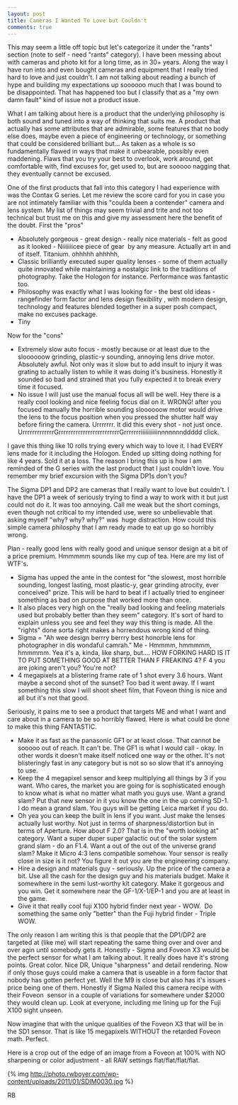 ```yaml
---
layout: post
title: Cameras I Wanted To Love but Couldn't
comments: true
---
```

This may seem a little off topic but let's categorize it under the "rants" section (note to self - need "rants" category). I have been messing about with cameras and photo kit for a long time, as in 30+ years. Along the way I have run into and even bought cameras and equipment that I really tried hard to love and just couldn't. I am not talking about reading a bunch of hype and building my expectations up soooooo much that I was bound to be disappointed. That has happened too but I classify that as a "my own damn fault" kind of issue not a product issue.

What I am talking about here is a product that the underlying philosophy is both sound and tuned into a way of thinking that suits me. A product that actually has some attributes that are admirable, some features that no body else does, maybe even a piece of engineering or technology, or something that could be considered brilliant but... As taken as a whole is so fundamentally flawed in ways that make it unbearable, possibly even maddening. Flaws that you try your best to overlook, work around, get comfortable with, find excuses for, get used to, but are sooooo nagging that they eventually cannot be excused.

One of the first products that fall into this category I had experience with was the Contax G series. Let me review the score card for you in case you are not intimately familiar with this "coulda been a contender" camera and lens system. My list of things may seem trivial and trite and not too technical but trust me on this and give my assessment here the benefit of the doubt. First the "pros"
<ul>
	<li>Absolutely gorgeous - great design - really nice materials - felt as good as it looked - Niiiiiiicee piece of gear  by any measure. Actually art in and of itself. Titanium. ohhhhh ahhhhh,</li>
	<li>Classic brilliantly executed super quality lenses - some of them actually quite innovated while maintaining a nostalgic link to the traditions of photography. Take the Hologon for instance. Performance was fantastic too.</li>
	<li>Philosophy was exactly what I was looking for - the best old ideas -rangefinder form factor and lens design flexibility , with modern design, technology and features blended together in a super posh compact, make no excuses package.</li>
	<li>Tiny</li>
</ul>
Now for the "cons"
<ul>
	<li>Extremely slow auto focus - mostly because or at least due to the sloooooow grinding, plastic-y sounding, annoying lens drive motor. Absolutely awful. Not only was it slow but to add insult to injury it was grating to actually listen to while it was doing it's business. Honestly it sounded so bad and strained that you fully expected it to break every time it focused.</li>
	<li>No issue I will just use the manual focus all will be well. Hey there is a really cool looking and nice feeling focus dial on it. WRONG! after you focused manually the horrible sounding sloooooow motor would drive the lens to the focus position when you pressed the shutter half way before firing the camera. Urrrrrrr. It did this every shot - not just once. UrrrrrrrrrrrrrGrrrrrrrrrrrrrrrrrrrrrrrrrGrrrrrrriiiiiiiiiiinnnnnnnddddd click.</li>
</ul>
I gave this thing like 10 rolls trying every which way to love it. I had EVERY lens made for it including the Hologon. Ended up sitting doing nothing for like 4 years. Sold it at a loss. The reason I bring this up is how I am reminded of the G series with the last product that I just couldn't love. You remember my brief excursion with the Sigma DP1s don't you?

The Sigma DP1 and DP2 are cameras that I really want to love but couldn't. I have the DP1 a week of seriously trying to find a way to work with it but just could not do it. It was too annoying. Call me weak but the short comings, even though not critical to my intended use, were so unbelievable that asking myself "why? why? why?" was  huge distraction. How could this simple camera philosphy that I am ready made to eat up go so horribly wrong.

Plan - really good lens with really good and unique sensor design at a bit of a price premium. Hmmmmm sounds like my cup of tea. Here are my list of WTF's.
<ul>
	<li>Sigma has upped the ante in the contest for "the slowest, most horrible sounding, longest lasting, most plastic-y, gear grinding atrocity, ever conceived" prize. This will be hard to beat if I actually tried to engineer something as bad on purpose that worked more than once.</li>
	<li>It also places very high on the "really bad looking and feeling materials used but probably better than they seem" category. It's sort of hard to explain unless you see and feel they way this thing is made. All the "rights" done sorta right makes a horrendous wrong kind of thing.</li>
	<li>Sigma = "Ah wee design berrry berrry best honorble lens for photographer in dis wondaful camrah." Me - Hmmmm, hmmmmm, hmmmmm. Yea it's a, kinda, like sharp, but.... HOW FORKING HARD IS IT TO PUT SOMETHING GOOD AT BETTER THAN F FREAKING 4? F 4 you are joking aren't you? You're not?</li>
	<li>4 megapixels at a blistering frame rate of 1 shot every 3.6 hours. Want maybe a second shot of the sunset? Too bad it went away. If I want something this slow I will shoot sheet film, that Foveon thing is nice and all but it's not that good.</li>
</ul>
Seriously, it pains me to see a product that targets ME and what I want and care about in a camera to be so horribly flawed. Here is what could be done to make this thing FANTASTIC.
<ul>
	<li>Make it as fast as the panasonic GF1 or at least close. That cannot be sooooo out of reach. It can't be. The GF1 is what I would call - okay. In other words it doesn't make itself noticed one way or the other. It's not blisteringly fast in any category but is not so so slow that it's annoying to use.</li>
	<li>Keep the 4 megapixel sensor and keep multiplying all things by 3 if you want. Who cares, the market you are going for is sophisticated enough to know what is what no matter what math you guys use. Want a grand slam? Put that new sensor in it you know the one in the up coming SD-1. I do mean a grand slam. You guys will be getting Leica market if you do.</li>
	<li> Oh yea you can keep the built in lens if you want. Just make the lenses actually lust worthy. Not just in terms of sharpness/distortion but in terms of Aperture. How about F 2.0? That is in the "worth looking at" category. Want a super duper super galactic out of the solar system grand slam - do an F1.4. Want a out of the out of the universe grand slam? Make it Micro 4:3 lens compatible somehow. Your sensor is really close in size is it not? You figure it out you are the engineering company.</li>
	<li>Hire a design and materials guy - seriously. Up the price of the camera a bit. Use all the cash for the design guy and his materials budget. Make it somewhere in the semi lust-worthy kit category. Make it gorgeous and you win. Get it somewhere near the GF-1/X-1/EP-1 and you are at least in the game.</li>
	<li>Give it that really cool fuji X100 hybrid finder next year - WOW.  Do something the same only "better" than the Fuji hybrid finder - Triple WOW.</li>
</ul>
The only reason I am writing this is that people that the DP1/DP2 are targeted at (like me) will start repeating the same thing over and over and over agin until somebody gets it. Honestly - Sigma and Foveon X3 would be the perfect sensor for what I am talking about. It really does have it's strong points. Great color. Nice DR, Unique "sharpness" and detail rendering. Now if only those guys could make a camera that is useable in a form factor that nobody has gotten perfect yet. Well the M9 is close but also has it's issues - price being one of them. Honestly if Sigma Nailed this camera recipe with their Foveon  sensor in a couple of variations for somewhere under $2000 they would clean up. Look at everyone, including me lining up for the Fuji X100 sight unseen.

Now imagine that with the unique qualities of the Foveon X3 that will be in the SD1 sensor. That is like 15 megapixels WITHOUT the retarded Foveon math. Perfect.

Here is a crop out of the edge of an image from a Foveon at 100% with NO sharpening or color adjustment - all RAW settings flat/flat/flat/flat.

{% img http://photo.rwboyer.com/wp-content/uploads/2011/01/SDIM0030.jpg %}

RB